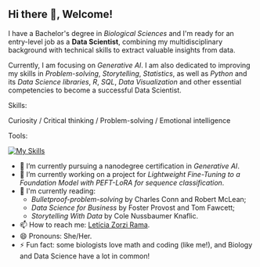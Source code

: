 ## Hi there 👋, Welcome!

I have a Bachelor's degree in *Biological Sciences* and I'm ready for an entry-level job as a **Data Scientist**, combining my multidisciplinary background with technical skills to extract valuable insights from data.

Currently, I am focusing on *Generative AI*. 
I am also dedicated to improving my skills in *Problem-solving*, *Storytelling*, *Statistics*, as well as *Python* and its *Data Science libraries*, *R*, *SQL*, *Data Visualization* and other essential competencies to become a successful Data Scientist.

Skills:

Curiosity / Critical thinking / Problem-solving / Emotional intelligence

Tools: 

[![My Skills](https://skillicons.dev/icons?i=ai,py,pytorch,anaconda,pycharm,git,github,mysql,r&theme=light)](https://skillicons.dev)

- 🌱 I’m currently pursuing a nanodegree certification in *Generative AI*.
- 🔭 I’m currently working on a project for *Lightweight Fine-Tuning to a Foundation Model with PEFT-LoRA for sequence classification*.
- 📖 I'm currently reading:
  - _Bulletproof-problem-solving_ by Charles Conn and Robert McLean;
  - _Data Science for Business_ by Foster Provost and Tom Fawcett;
  - _Storytelling With Data_ by Cole Nussbaumer Knaflic.
- 📫 How to reach me: [Letícia Zorzi Rama](https://www.linkedin.com/in/leticiazorzirama/).
- 😄 Pronouns: She/Her.
- ⚡ Fun fact: some biologists love math and coding (like me!), and Biology and Data Science have a lot in common!

